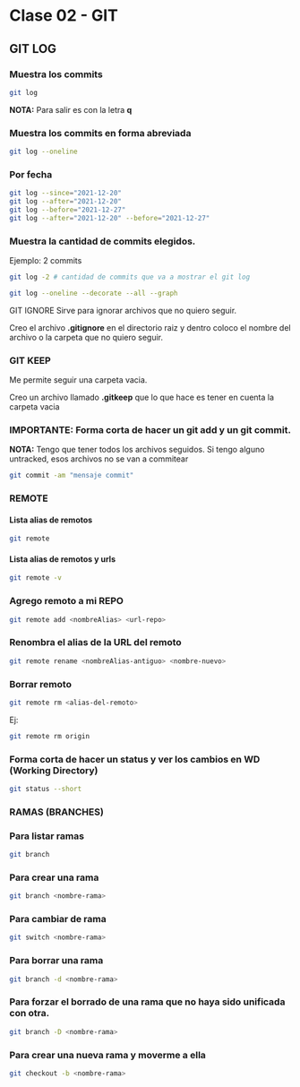 # Clase 02 - GIT

## GIT LOG

### Muestra los commits
```sh
git log
```
**NOTA:** Para salir es con la letra **q**


### Muestra los commits en forma abreviada
```sh
git log --oneline
```
### Por fecha

```sh
git log --since="2021-12-20"
git log --after="2021-12-20"
git log --before="2021-12-27"
git log --after="2021-12-20" --before="2021-12-27"
```
### Muestra la cantidad de commits elegidos.

Ejemplo: 2 commits

```sh
git log -2 # cantidad de commits que va a mostrar el git log
```

```sh
git log --oneline --decorate --all --graph
```

GIT IGNORE
Sirve para ignorar archivos que no quiero seguir.

Creo el archivo **.gitignore** en el directorio raiz y dentro coloco el nombre del archivo o la carpeta que no quiero seguir.


### GIT KEEP
Me permite seguir una carpeta vacia.

Creo un archivo llamado **.gitkeep** que lo que hace es tener en cuenta la carpeta vacia

### IMPORTANTE: Forma corta de hacer un git add y un git commit.
**NOTA:** Tengo que tener todos los archivos seguidos. Si tengo alguno untracked, esos archivos no se van a commitear

```sh
git commit -am "mensaje commit"
```

### REMOTE

#### Lista alias de remotos
```sh
git remote
```
#### Lista alias de remotos y urls
```sh
git remote -v
```

### Agrego remoto a mi REPO
```sh
git remote add <nombreAlias> <url-repo>
```

### Renombra el alias de la URL del remoto
```sh
git remote rename <nombreAlias-antiguo> <nombre-nuevo>
```

### Borrar remoto
```sh
git remote rm <alias-del-remoto>
```

Ej:

```sh
git remote rm origin
```

### Forma corta de hacer un status y ver los cambios en WD (Working Directory)

```sh
git status --short
```

### RAMAS (BRANCHES)

### Para listar ramas
```sh
git branch
```
### Para crear una rama
```sh
git branch <nombre-rama>
```

### Para cambiar de rama
```sh
git switch <nombre-rama>
```

### Para borrar una rama
```sh
git branch -d <nombre-rama>
```

### Para forzar el borrado de una rama que no haya sido unificada con otra.

```sh
git branch -D <nombre-rama>
```

### Para crear una nueva rama y moverme a ella
```sh
git checkout -b <nombre-rama>
```